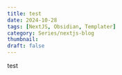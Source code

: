 ```yaml
---
title: test
date: 2024-10-28
tags: [NextJS, Obsidian, Templater]
category: Series/nextjs-blog
thumbnail: 
draft: false
---
```



test